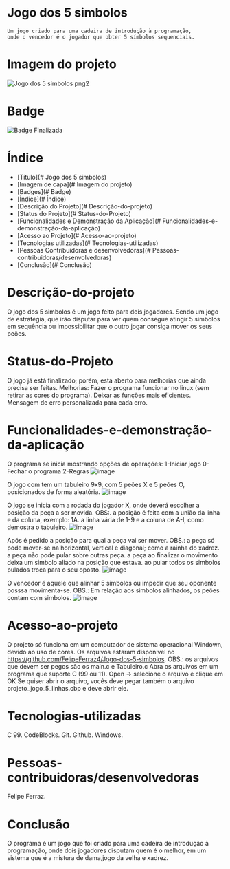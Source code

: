 # Jogo dos 5 simbolos

    Um jogo criado para uma cadeira de introdução à programação,
    onde o vencedor é o jogador que obter 5 símbolos sequenciais.

# Imagem do projeto
![Jogo dos 5 simbolos png2](https://user-images.githubusercontent.com/115377471/205943952-773f6c3a-4387-4871-81fa-700d3aff4933.png)

# Badge

![Badge Finalizada](https://img.shields.io/badge/Status-Finalizado-green)

# Índice 
  * [Título](# Jogo dos 5 simbolos)
  * [Imagem de capa](# Imagem do projeto)
  * [Badges](# Badge)
  * [Índice](# Índice)
  * [Descrição do Projeto](# Descrição-do-projeto)
  * [Status do Projeto](# Status-do-Projeto)
  * [Funcionalidades e Demonstração da Aplicação](# Funcionalidades-e-demonstração-da-aplicação)
  * [Acesso ao Projeto](# Acesso-ao-projeto)
  * [Tecnologias utilizadas](# Tecnologias-utilizadas)
  * [Pessoas Contribuidoras e desenvolvedoras](# Pessoas-contribuidoras/desenvolvedoras)
  * [Conclusão](# Conclusão)
  
# Descrição-do-projeto
  O jogo dos 5 simbolos é um jogo feito para dois jogadores. Sendo um jogo de 
  estratégia, que irão disputar para ver quem consegue atingir 5 simbolos em 
  sequência ou impossibilitar que o outro jogar consiga mover os seus peões.
  
# Status-do-Projeto
  O jogo já está finalizado; porém, está aberto para melhorias que ainda precisa ser feitas.
    Melhorias: Fazer o programa funcionar no linux (sem retirar as cores do programa).
               Deixar as funções mais eficientes.
               Mensagem de erro personalizada para cada erro.
               
# Funcionalidades-e-demonstração-da-aplicação
  O programa se inicia mostrando opções de operações: 
    1-Iniciar jogo
    0-Fechar o programa
    2-Regras
    ![image](https://user-images.githubusercontent.com/115377471/205957258-bd3c822a-eebf-4c67-9f5d-d3a5bb2110cb.png)

  O jogo com tem um tabuleiro 9x9, com 5 peões X e 5 peões O, posicionados de forma aleatória.
    ![image](https://user-images.githubusercontent.com/115377471/205957427-933308d4-c075-4637-b5bc-ce8b0597bb2c.png)
  
  O jogo se inicia com a rodada do jogador X, onde deverá escolher a posição da peça
  a ser movida.
    OBS:. a posição é feita com a união da linha e da coluna, exemplo: 1A.
          a linha vária de 1-9 e a coluna de A-I, como demostra o tabuleiro.
    ![image](https://user-images.githubusercontent.com/115377471/205958872-75e118fa-4ee6-45f6-8eff-f8619ce96ae8.png)
  
  Após é pedido a posição para qual a peça vai ser mover.
    OBS.: a peça só pode mover-se na horizontal, vertical e diagonal; como a rainha do xadrez.
          a peça não pode pular sobre outras peça.
          a peça ao finalizar o movimento deixa um simbolo aliado na posição que estava.
          ao pular todos os simbolos pulados troca para o seu oposto.
    ![image](https://user-images.githubusercontent.com/115377471/205959419-bcbd68e9-47f8-4c9e-92bd-c5679c307238.png)

  O vencedor é aquele que alinhar 5 simbolos ou impedir que seu oponente posssa
  movimenta-se.
    OBS.: Em relação aos simbolos alinhados, os peões contam com simbolos.
  ![image](https://user-images.githubusercontent.com/115377471/205971131-042e3f49-c269-4d8f-a16e-0e8cbf83979c.png)

    
# Acesso-ao-projeto
  O projeto só funciona em um computador de sistema operacional Windown, devido ao uso de cores.
  Os arquivos estaram disponivel no https://github.com/FelipeFerraz4/Jogo-dos-5-simbolos.
    OBS.: os arquivos que devem ser pegos são os main.c e Tabuleiro.c
  Abra os arquivos em um programa que suporte C (99 ou 11).
    Open -> selecione o arquivo e clique em OK
  Se quiser abrir o arquivo, vocês deve pegar também o arquivo projeto_jogo_5_linhas.cbp e 
  deve abrir ele.
  
# Tecnologias-utilizadas
  C 99.
  CodeBlocks.
  Git.
  Github.
  Windows.
  
# Pessoas-contribuidoras/desenvolvedoras
  Felipe Ferraz.

# Conclusão
  O programa é um jogo que foi criado para uma cadeira de introdução à programação,
  onde dois jogadores disputam quem é o melhor, em um sistema que é a mistura de 
  dama,jogo da velha e xadrez.
